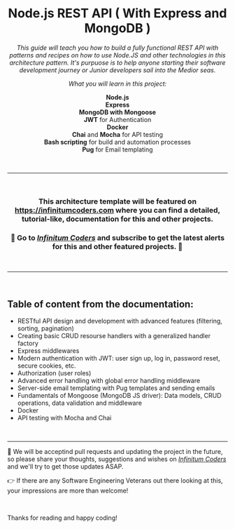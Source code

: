 <div align="center">
<br/>

# Node.js REST API ( With Express and MongoDB )

_This guide will teach you how to build a fully functional REST API with patterns and recipes on how to use Node.JS and other technologies in this architecture pattern. It's purpuose is to help anyone starting their software development journey or Junior developers sail into the Medior seas._

_What you will learn in this project:_

**Node.js**  
**Express**  
**MongoDB with Mongoose**  
**JWT** for Authentication  
**Docker**  
**Chai** and **Mocha** for API testing  
**Bash scripting** for build and automation processes  
**Pug** for Email templating

<br/><hr/>

</div>

<div align="center">

<br/>

### This architecture template will be featured on https://infinitumcoders.com where you can find a detailed, tutorial-like, documentation for this and other projects.

### 🚨 Go to [_Infinitum Coders_](https://infinitumcoders.com) and subscribe to get the latest alerts for this and other featured projects. 🚨

<br/><hr/>

</div>

<br/>
 
## Table of content from the documentation:

-   RESTful API design and development with advanced features (filtering, sorting, pagination)
-   Creating basic CRUD resourse handlers with a generalized handler factory
-   Express middlewares
-   Modern authentication with JWT: user sign up, log in, password reset, secure cookies, etc.
-   Authorization (user roles)
-   Advanced error handling with global error handling middleware
-   Server-side email templating with Pug templates and sending emails
-   Fundamentals of Mongoose (MongoDB JS driver): Data models, CRUD operations, data validation and middleware
-   Docker
-   API testing with Mocha and Chai

<br/><hr/>

🚧 We will be acceptind pull requests and updating the project in the future, so please share your thoughts, suggestions and wishes on [_Infinitum Coders_](https://infinitumcoders.com) and we'll try to get those updates ASAP.

👉 If there are any Software Engineering Veterans out there looking at this, your impressions are more than welcome!

<br/>

Thanks for reading and happy coding!
